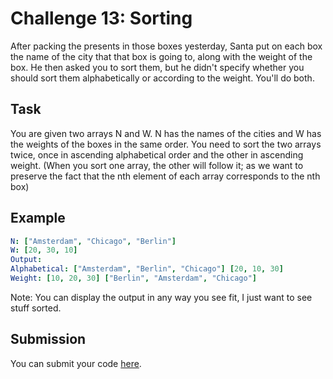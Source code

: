 # Challenge 13: Sorting

After packing the presents in those boxes yesterday, Santa put on each box the name of the city that that box is going to, along with the weight of the box. He then asked you to sort them, but he didn't specify whether you should sort them alphabetically or according to the weight. You'll do both.

## Task

You are given two arrays N and W. N has the names of the cities and W has the weights of the boxes in the same order. You need to sort the two arrays twice, once in ascending alphabetical order and the other in ascending weight. (When you sort one array, the other will follow it; as we want to preserve the fact that the nth element of each array corresponds to the nth box)

## Example

```yaml
N: ["Amsterdam", "Chicago", "Berlin"]
W: [20, 30, 10]
Output:
Alphabetical: ["Amsterdam", "Berlin", "Chicago"] [20, 10, 30]
Weight: [10, 20, 30] ["Berlin", "Amsterdam", "Chicago"]
```
Note: You can display the output in any way you see fit, I just want to see stuff sorted.

## Submission

You can submit your code [here](https://docs.google.com/forms/d/1SsjQ2lDbAs_g1H49ZS44y6Tw1KuX3sM9f6GKW_YaNaI).
